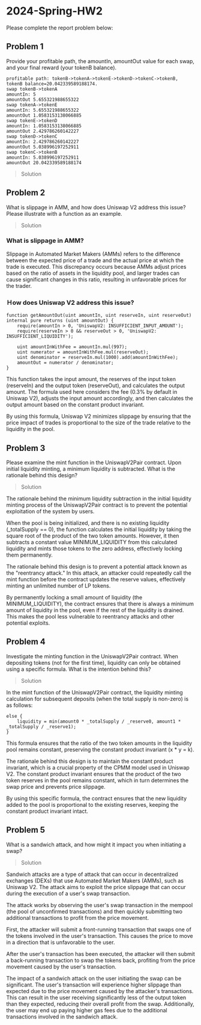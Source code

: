 # 2024-Spring-HW2

Please complete the report problem below:

## Problem 1
Provide your profitable path, the amountIn, amountOut value for each swap, and your final reward (your tokenB balance).

```
profitable path: tokenB->tokenA->tokenE->tokenD->tokenC->tokenB, tokenB balance=20.042339589188174.
swap tokenB->tokenA
amountIn: 5
amountOut 5.655321988655322
swap tokenA->tokenE
amountIn: 5.655321988655322
amountOut 1.0583153138066885
swap tokenE->tokenD
amountIn: 1.0583153138066885
amountOut 2.429786260142227
swap tokenD->tokenC
amountIn: 2.429786260142227
amountOut 5.038996197252911
swap tokenC->tokenB
amountIn: 5.038996197252911
amountOut 20.042339589188174
```
> Solution

## Problem 2
What is slippage in AMM, and how does Uniswap V2 address this issue? Please illustrate with a function as an example.

> Solution

### What is slippage in AMM?
Slippage in Automated Market Makers (AMMs) refers to the difference between the expected price of a trade and the actual price at which the trade is executed. This discrepancy occurs because AMMs adjust prices based on the ratio of assets in the liquidity pool, and larger trades can cause significant changes in this ratio, resulting in unfavorable prices for the trader.

### Ｈow does Uniswap V2 address this issue?

```
function getAmountOut(uint amountIn, uint reserveIn, uint reserveOut) internal pure returns (uint amountOut) {
    require(amountIn > 0, 'UniswapV2: INSUFFICIENT_INPUT_AMOUNT');
    require(reserveIn > 0 && reserveOut > 0, 'UniswapV2: INSUFFICIENT_LIQUIDITY');
    
    uint amountInWithFee = amountIn.mul(997);
    uint numerator = amountInWithFee.mul(reserveOut);
    uint denominator = reserveIn.mul(1000).add(amountInWithFee);
    amountOut = numerator / denominator;
}
```
This function takes the input amount, the reserves of the input token (reserveIn) and the output token (reserveOut), and calculates the output amount. The formula used here considers the fee (0.3% by default in Uniswap V2), adjusts the input amount accordingly, and then calculates the output amount based on the constant product invariant.

By using this formula, Uniswap V2 minimizes slippage by ensuring that the price impact of trades is proportional to the size of the trade relative to the liquidity in the pool.

## Problem 3
Please examine the mint function in the UniswapV2Pair contract. Upon initial liquidity minting, a minimum liquidity is subtracted. What is the rationale behind this design?

> Solution

The rationale behind the minimum liquidity subtraction in the initial liquidity minting process of the UniswapV2Pair contract is to prevent the potential exploitation of the system by users.

When the pool is being initialized, and there is no existing liquidity (_totalSupply == 0), the function calculates the initial liquidity by taking the square root of the product of the two token amounts. However, it then subtracts a constant value MINIMUM_LIQUIDITY from this calculated liquidity and mints those tokens to the zero address, effectively locking them permanently.

The rationale behind this design is to prevent a potential attack known as the "reentrancy attack." In this attack, an attacker could repeatedly call the mint function before the contract updates the reserve values, effectively minting an unlimited number of LP tokens.

By permanently locking a small amount of liquidity (the MINIMUM_LIQUIDITY), the contract ensures that there is always a minimum amount of liquidity in the pool, even if the rest of the liquidity is drained. This makes the pool less vulnerable to reentrancy attacks and other potential exploits.

## Problem 4
Investigate the minting function in the UniswapV2Pair contract. When depositing tokens (not for the first time), liquidity can only be obtained using a specific formula. What is the intention behind this?

> Solution

In the mint function of the UniswapV2Pair contract, the liquidity minting calculation for subsequent deposits (when the total supply is non-zero) is as follows:
```
else {
    liquidity = min(amount0 * _totalSupply / _reserve0, amount1 * _totalSupply / _reserve1);
}
```
This formula ensures that the ratio of the two token amounts in the liquidity pool remains constant, preserving the constant product invariant (x * y = k).

The rationale behind this design is to maintain the constant product invariant, which is a crucial property of the CPMM model used in Uniswap V2. The constant product invariant ensures that the product of the two token reserves in the pool remains constant, which in turn determines the swap price and prevents price slippage.

By using this specific formula, the contract ensures that the new liquidity added to the pool is proportional to the existing reserves, keeping the constant product invariant intact. 

## Problem 5
What is a sandwich attack, and how might it impact you when initiating a swap?

> Solution

Sandwich attacks are a type of attack that can occur in decentralized exchanges (DEXs) that use Automated Market Makers (AMMs), such as Uniswap V2. The attack aims to exploit the price slippage that can occur during the execution of a user's swap transaction.

The attack works by observing the user's swap transaction in the mempool (the pool of unconfirmed transactions) and then quickly submitting two additional transactions to profit from the price movement. 

First, the attacker will submit a front-running transaction that swaps one of the tokens involved in the user's transaction. This causes the price to move in a direction that is unfavorable to the user. 

After the user's transaction has been executed, the attacker will then submit a back-running transaction to swap the tokens back, profiting from the price movement caused by the user's transaction.

The impact of a sandwich attack on the user initiating the swap can be significant. The user's transaction will experience higher slippage than expected due to the price movement caused by the attacker's transactions. This can result in the user receiving significantly less of the output token than they expected, reducing their overall profit from the swap. Additionally, the user may end up paying higher gas fees due to the additional transactions involved in the sandwich attack.

